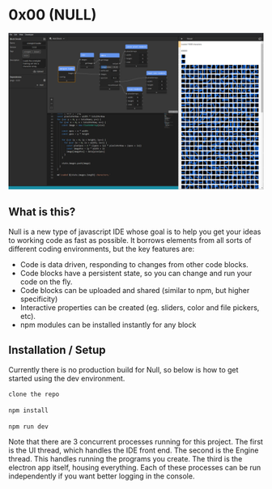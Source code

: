 # 0x00 (NULL)

![null screenshot](screenshot.png)

## What is this?

Null is a new type of javascript IDE whose goal is to help you get your ideas to working code as fast as possible. It borrows elements from all sorts of different coding environments, but the key features are:

- Code is data driven, responding to changes from other code blocks.
- Code blocks have a persistent state, so you can change and run your code on the fly.
- Code blocks can be uploaded and shared (similar to npm, but higher specificity)
- Interactive properties can be created (eg. sliders, color and file pickers, etc).
- npm modules can be installed instantly for any block

## Installation / Setup

Currently there is no production build for Null, so below is how to get started using the dev environment.

```
clone the repo

npm install

npm run dev
```

Note that there are 3 concurrent processes running for this project. The first is the UI thread, which handles the IDE front end. The second is the Engine thread. This handles running the programs you create. The third is the electron app itself, housing everything. Each of these processes can be run independently if you want better logging in the console.
